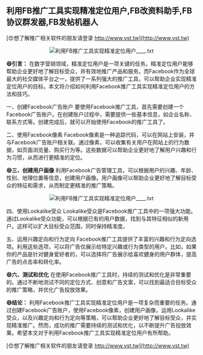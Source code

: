 ## **利用FB推广工具实现精准定位用户,FB改资料助手,FB协议群发器,FB发帖机器人**

[😍想了解推广相关软件的朋友请登录 http://www.vst.tw](http://www.vst.tw)

 <center><img src="https://vst.tw/MP4/tuiguang/png/3.png" alt="利用FB推广工具实现精准定位用户____.txt"></center>

**😄引言：**
在数字营销领域，精准定位用户是一项关键的任务。精准定位用户能够帮助企业更好地了解目标受众，并有效地推广产品和服务。而Facebook作为全球最大的社交媒体平台之一，提供了一系列强大的推广工具，可以帮助企业实现精准定位用户的目标。本文将介绍如何利用Facebook推广工具实现精准定位用户的方法和技巧。

一、创建Facebook广告账户
要使用Facebook推广工具，首先需要创建一个Facebook广告账户。在创建账户过程中，需要提供一些基本信息，如企业名称、联系方式等。创建完成后，就可以开始使用Facebook的推广工具了。

二、使用Facebook像素
Facebook像素是一种追踪代码，可以在网站上安装，并与Facebook广告账户相关联。通过像素，可以收集有关用户在网站上的行为数据，如页面浏览量、购买行为等。这些数据可以帮助企业更好地了解用户兴趣和行为习惯，从而进行更精准的定位。

**😄三、创建用户画像**
利用Facebook广告管理工具，可以根据用户的兴趣、年龄、性别、地理位置等信息，创建用户画像。用户画像可以帮助企业更好地了解目标受众的特征和需求，从而制定更精准的推广策略。

 <center><img src="https://vst.tw/MP4/tuiguang/png/2.png" alt="利用FB推广工具实现精准定位用户____.txt"></center>

四、使用Lookalike受众
Lookalike受众是Facebook推广工具中的一项强大功能。通过Lookalike受众功能，可以根据已有的用户数据，找到与其特征相似的新用户。这样可以扩大目标受众范围，同时保持精准度。

五、运用兴趣定向和行为定向
Facebook推广工具提供了丰富的兴趣和行为定向选项。利用这些选项，可以将广告仅展示给特定兴趣或行为类型的用户。比如，如果你的产品是针对健身爱好者的，可以选择将广告展示给喜欢健身的用户群体，提高广告的点击率和转化率。

**😄六、测试和优化**
在使用Facebook推广工具时，持续的测试和优化是非常重要的。通过不断地测试不同的定位方式、创意和广告文案，可以找到最适合目标受众的推广策略，并优化广告投放效果。

**😄结论：**
利用Facebook推广工具实现精准定位用户是一项复杂而重要的任务。通过创建Facebook广告账户，使用Facebook像素，创建用户画像，运用Lookalike受众，以及兴趣定向和行为定向等策略，可以帮助企业更好地了解目标受众，并实现精准推广。然而，成功的推广需要持续的测试和优化，以不断提升广告投放效果。希望本文对于利用Facebook推广工具实现精准定位用户有所帮助。

[😍想了解推广相关软件的朋友请登录 http://www.vst.tw](http://www.vst.tw)



